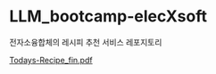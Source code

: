# LLM_bootcamp-elecXsoft

전자소융합체의 레시피 추천 서비스 레포지토리

[Todays-Recipe_fin.pdf](https://github.com/user-attachments/files/16860706/Todays-Recipe_fin.pdf)
